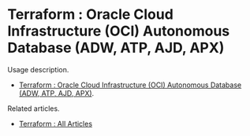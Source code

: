 # Terraform : Oracle Cloud Infrastructure (OCI) Autonomous Database (ADW, ATP, AJD, APX)

Usage description.

* [Terraform : Oracle Cloud Infrastructure (OCI) Autonomous Database (ADW, ATP, AJD, APX)](https://oracle-base.com/articles/misc/terraform-oci-autonomous-database).

Related articles.

* [Terraform : All Articles](https://oracle-base.com/articles/misc/articles-misc#terraform)
